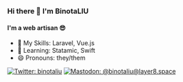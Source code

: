 ### Hi there 👋 I'm BinotaLIU

#### I'm a web artisan 😎

- 🔭 My Skills: Laravel, Vue.js
- 🌱 Learning: Statamic, Swift
- 😄 Pronouns: they/them

[![Twitter: binotaliu](https://img.shields.io/static/v1?label=Twitter&message=binotaliu&logo=twitter&style=flat)](https://twitter.com/binotaliu)
[![Mastodon: @binotaliu@layer8.space](https://img.shields.io/static/v1?label=Mastodon&message=@binotaliu@layer8.space&logo=mastodon&style=flat)](https://layer8.space/@binotaliu)

